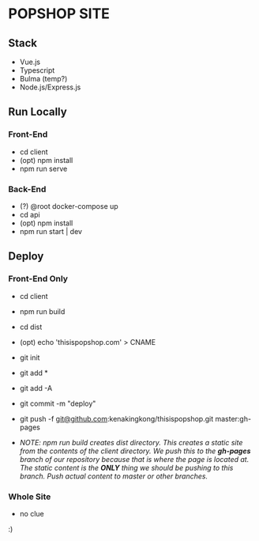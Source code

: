 # POPSHOP SITE

## Stack
* Vue.js
* Typescript
* Bulma (temp?)
* Node.js/Express.js

## Run Locally 
### Front-End
* cd client
* (opt) npm install
* npm run serve
### Back-End
* (?) @root docker-compose up
* cd api
* (opt) npm install
* npm run start | dev

## Deploy
### Front-End Only
* cd client
* npm run build
* cd dist
* (opt) echo 'thisispopshop.com' > CNAME
* git init
* git add *
* git add -A
* git commit -m "deploy"
* git push -f git@github.com:kenakingkong/thisispopshop.git master:gh-pages

* _NOTE: npm run build creates dist directory. This creates a static site from the contents of the client directory. We push this to the **gh-pages** branch of our repository because that is where the page is located at. The static content is the **ONLY** thing we should be pushing to this branch. Push actual content to master or other branches._

### Whole Site
* no clue

:)